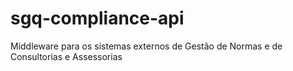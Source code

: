 # sgq-compliance-api
Middleware para os sistemas externos de Gestão de Normas e de Consultorias e Assessorias
